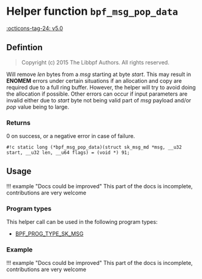 # Helper function `bpf_msg_pop_data`

<!-- [FEATURE_TAG](bpf_msg_pop_data) -->
[:octicons-tag-24: v5.0](https://github.com/torvalds/linux/commit/7246d8ed4dcce23f7509949a77be15fa9f0e3d28)
<!-- [/FEATURE_TAG] -->

## Defintion

> Copyright (c) 2015 The Libbpf Authors. All rights reserved.


<!-- [HELPER_FUNC_DEF] -->
Will remove _len_ bytes from a _msg_ starting at byte _start_. This may result in **ENOMEM** errors under certain situations if an allocation and copy are required due to a full ring buffer. However, the helper will try to avoid doing the allocation if possible. Other errors can occur if input parameters are invalid either due to _start_ byte not being valid part of _msg_ payload and/or _pop_ value being to large.

### Returns

0 on success, or a negative error in case of failure.

`#!c static long (*bpf_msg_pop_data)(struct sk_msg_md *msg, __u32 start, __u32 len, __u64 flags) = (void *) 91;`
<!-- [/HELPER_FUNC_DEF] -->

## Usage

!!! example "Docs could be improved"
    This part of the docs is incomplete, contributions are very welcome

### Program types

This helper call can be used in the following program types:

<!-- DO NOT EDIT MANUALLY -->
<!-- [HELPER_FUNC_PROG_REF] -->
 * [BPF_PROG_TYPE_SK_MSG](../program-type/BPF_PROG_TYPE_SK_MSG.md)
<!-- [/HELPER_FUNC_PROG_REF] -->

### Example

!!! example "Docs could be improved"
    This part of the docs is incomplete, contributions are very welcome
